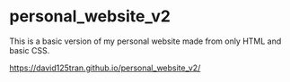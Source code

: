 # personal_website_v2

This is a basic version of my personal website made from only HTML and basic CSS.

https://david125tran.github.io/personal_website_v2/
